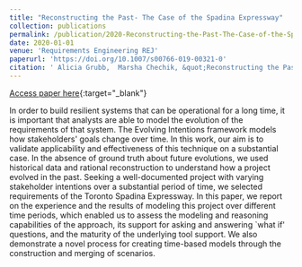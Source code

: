 ```yaml
---
title: "Reconstructing the Past- The Case of the Spadina Expressway"
collection: publications
permalink: /publication/2020-Reconstructing-the-Past-The-Case-of-the-Spadina-Expressway
date: 2020-01-01
venue: 'Requirements Engineering REJ'
paperurl: 'https://doi.org/10.1007/s00766-019-00321-0'
citation: ' Alicia Grubb,  Marsha Chechik, &quot;Reconstructing the Past- The Case of the Spadina Expressway.&quot; Requirements Engineering REJ, 2020.'
---
```

[Access paper here](https://doi.org/10.1007/s00766-019-00321-0){:target="_blank"}

In order to build resilient systems that can be operational for a long time, it is important that analysts are able to model the evolution of the requirements of that system. The Evolving Intentions framework models how stakeholders' goals change over time. In this work, our aim is to validate applicability and effectiveness of this technique on a substantial case. In the absence of ground truth about future evolutions, we used historical data and rational reconstruction to understand how a project evolved in the past. Seeking a well-documented project with varying stakeholder intentions over a substantial period of time, we selected requirements of the Toronto Spadina Expressway. In this paper, we report on the experience and the results of modeling this project over different time periods, which enabled us to assess the modeling and reasoning capabilities of the approach, its support for asking and answering `what if' questions, and the maturity of the underlying tool support. We also demonstrate a novel process for creating time-based models through the construction and merging of scenarios.
